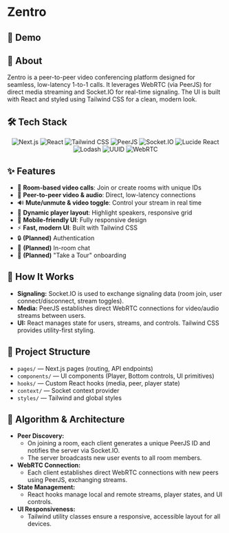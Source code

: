 # Zentro

## 🎥 Demo

<!-- [![Zentro Video Demo](https://user-images.githubusercontent.com/your-github-username/zentro-demo.gif)](https://zentro-demo-link.com) -->

## 🚀 About

Zentro is a peer-to-peer video conferencing platform designed for seamless, low-latency 1-to-1 calls. It leverages WebRTC (via PeerJS) for direct media streaming and Socket.IO for real-time signaling. The UI is built with React and styled using Tailwind CSS for a clean, modern look.

## 🛠️ Tech Stack

<div align="center">

![Next.js](https://img.shields.io/badge/Next.js-000?logo=nextdotjs&logoColor=white)
![React](https://img.shields.io/badge/React-20232A?logo=react&logoColor=61DAFB)
![Tailwind CSS](https://img.shields.io/badge/Tailwind_CSS-38B2AC?logo=tailwindcss&logoColor=white)
![PeerJS](https://img.shields.io/badge/PeerJS-2C2C2C?logo=webrtc&logoColor=white)
![Socket.IO](https://img.shields.io/badge/Socket.IO-010101?logo=socket.io&logoColor=white)
![Lucide React](https://img.shields.io/badge/Lucide_React-000?logo=lucide&logoColor=white)
![Lodash](https://img.shields.io/badge/Lodash-3492FF?logo=lodash&logoColor=white)
![UUID](https://img.shields.io/badge/UUID-0064fa?logo=uuid&logoColor=white)
![WebRTC](https://img.shields.io/badge/WebRTC-333333?logo=webrtc&logoColor=white)

</div>

## ✨ Features

- 🔗 **Room-based video calls**: Join or create rooms with unique IDs
- 🎥 **Peer-to-peer video & audio**: Direct, low-latency connections
- 🔊 **Mute/unmute & video toggle**: Control your stream in real time
- 👤 **Dynamic player layout**: Highlight speakers, responsive grid
- 📱 **Mobile-friendly UI**: Fully responsive design
- ⚡ **Fast, modern UI**: Built with Tailwind CSS
- 🔒 **(Planned)** Authentication
- 💬 **(Planned)** In-room chat
- 🧭 **(Planned)** "Take a Tour" onboarding

## 🧩 How It Works

- **Signaling:** Socket.IO is used to exchange signaling data (room join, user connect/disconnect, stream toggles).
- **Media:** PeerJS establishes direct WebRTC connections for video/audio streams between users.
- **UI:** React manages state for users, streams, and controls. Tailwind CSS provides utility-first styling.


## 📂 Project Structure

- `pages/` — Next.js pages (routing, API endpoints)
- `components/` — UI components (Player, Bottom controls, UI primitives)
- `hooks/` — Custom React hooks (media, peer, player state)
- `context/` — Socket context provider
- `styles/` — Tailwind and global styles

## 🧠 Algorithm & Architecture

- **Peer Discovery:**
  - On joining a room, each client generates a unique PeerJS ID and notifies the server via Socket.IO.
  - The server broadcasts new user events to all room members.
- **WebRTC Connection:**
  - Each client establishes direct WebRTC connections with new peers using PeerJS, exchanging streams.
- **State Management:**
  - React hooks manage local and remote streams, player states, and UI controls.
- **UI Responsiveness:**
  - Tailwind utility classes ensure a responsive, accessible layout for all devices.

